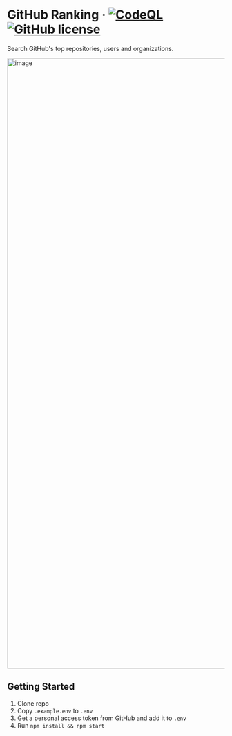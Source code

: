 # GitHub Ranking &middot; [![CodeQL](https://github.com/AttackOnMorty/github-ranking/actions/workflows/codeql.yml/badge.svg)](https://github.com/AttackOnMorty/github-ranking/actions/workflows/codeql.yml) [![GitHub license](https://img.shields.io/badge/license-MIT-blue.svg)](https://github.com/facebook/react/blob/main/LICENSE)

Search GitHub's top repositories, users and organizations.

<img width="1413" alt="image" src="https://github.com/AttackOnMorty/github-ranking/assets/37203901/09b64de0-915a-4908-b565-7e7ccc7ed7ea">

## Getting Started

1. Clone repo
2. Copy `.example.env` to `.env`
3. Get a personal access token from GitHub and add it to `.env`
4. Run `npm install && npm start`
